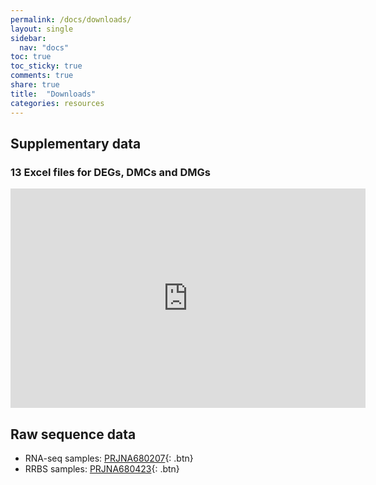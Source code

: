 ```yaml
---
permalink: /docs/downloads/
layout: single
sidebar:
  nav: "docs"
toc: true
toc_sticky: true  
comments: true
share: true
title:  "Downloads"
categories: resources
---
```


## Supplementary data

### 13 Excel files for DEGs, DMCs and DMGs
<iframe src="https://widgets.figshare.com/articles/14177015/embed?show_title=1" width="568" height="351" allowfullscreen frameborder="0"></iframe>

## Raw sequence data
- RNA-seq samples: [PRJNA680207](https://www.ncbi.nlm.nih.gov/bioproject/PRJNA680207){: .btn}
- RRBS samples: [PRJNA680423](https://www.ncbi.nlm.nih.gov/bioproject/PRJNA680423){: .btn}
